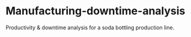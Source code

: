 # Manufacturing-downtime-analysis
Productivity &amp; downtime analysis for a soda bottling production line.
